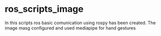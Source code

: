 # ros_scripts_image
In this scripts ros basic comunication using rospy has been created.
The image masg configured and used mediapipe for hand gestures
